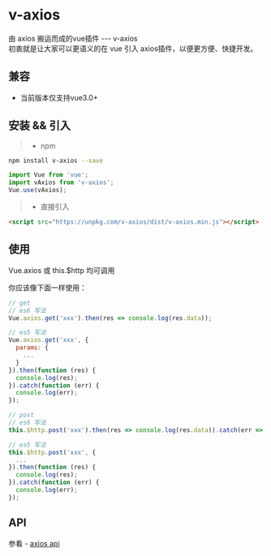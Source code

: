 # v-axios
由 axios 搬运而成的vue插件 --- v-axios<br />
初衷就是让大家可以更语义的在 vue 引入 axios插件，以便更方便、快捷开发。

## 兼容
  - 当前版本仅支持vue3.0+

## 安装 && 引入

> * npm

``` bash
npm install v-axios --save
```

```javascript
import Vue from 'vue';
import vAxios from 'v-axios';
Vue.use(vAxios);
```

> * 直接引入

```html
<script src="https://unpkg.com/v-axios/dist/v-axios.min.js"></script>
```

## 使用

Vue.axios 或 this.$http 均可调用

你应该像下面一样使用：

```javascript
// get
// es6 写法
Vue.axios.get('xxx').then(res => console.log(res.data));

// es5 写法
Vue.axios.get('xxx', {
  params: {
    ...
  }
}).then(function (res) {
  console.log(res);
}).catch(function (err) {
  console.log(err);
});

// post
// es6 写法
this.$http.post('xxx').then(res => console.log(res.data)).catch(err => console.log(err)});

// es5 写法
this.$http.post('xxx', {
  ...
}).then(function (res) {
  console.log(res);
}).catch(function (err) {
  console.log(err);
});
```

## API

参看 - [axios api](https://github.com/mzabriskie/axios)
